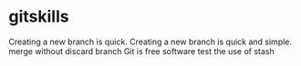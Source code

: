 # gitskills
Creating a new branch is quick.
Creating a new branch is quick and simple.
merge without discard branch
Git is free software
test the use of stash
